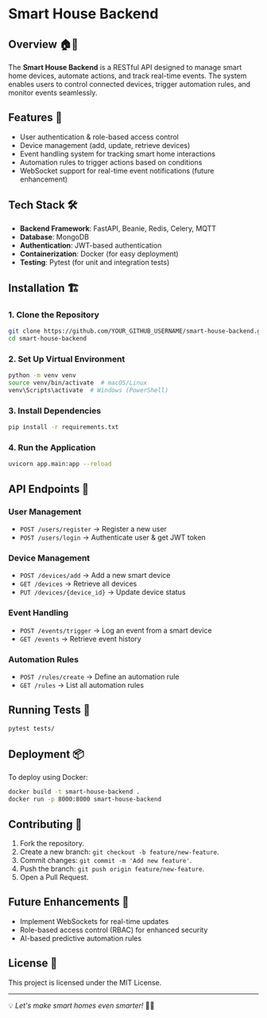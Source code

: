 # Smart House Backend

## Overview 🏠🔌
The **Smart House Backend** is a RESTful API designed to manage smart home devices, automate actions, and track real-time events. The system enables users to control connected devices, trigger automation rules, and monitor events seamlessly.

## Features 🚀
- User authentication & role-based access control
- Device management (add, update, retrieve devices)
- Event handling system for tracking smart home interactions
- Automation rules to trigger actions based on conditions
- WebSocket support for real-time event notifications (future enhancement)

## Tech Stack 🛠️
- **Backend Framework**: FastAPI, Beanie, Redis, Celery, MQTT
- **Database**: MongoDB
- **Authentication**: JWT-based authentication
- **Containerization**: Docker (for easy deployment)
- **Testing**: Pytest (for unit and integration tests)

## Installation 🏗️
### **1. Clone the Repository**
```bash
git clone https://github.com/YOUR_GITHUB_USERNAME/smart-house-backend.git
cd smart-house-backend
```

### **2. Set Up Virtual Environment**
```bash
python -m venv venv
source venv/bin/activate  # macOS/Linux
venv\Scripts\activate  # Windows (PowerShell)
```

### **3. Install Dependencies**
```bash
pip install -r requirements.txt
```

### **4. Run the Application**
```bash
uvicorn app.main:app --reload
```

## API Endpoints 📡
### **User Management**
- `POST /users/register` → Register a new user
- `POST /users/login` → Authenticate user & get JWT token

### **Device Management**
- `POST /devices/add` → Add a new smart device
- `GET /devices` → Retrieve all devices
- `PUT /devices/{device_id}` → Update device status

### **Event Handling**
- `POST /events/trigger` → Log an event from a smart device
- `GET /events` → Retrieve event history

### **Automation Rules**
- `POST /rules/create` → Define an automation rule
- `GET /rules` → List all automation rules

## Running Tests 🧪
```bash
pytest tests/
```

## Deployment 📦
To deploy using Docker:
```bash
docker build -t smart-house-backend .
docker run -p 8000:8000 smart-house-backend
```

## Contributing 🤝
1. Fork the repository.
2. Create a new branch: `git checkout -b feature/new-feature`.
3. Commit changes: `git commit -m 'Add new feature'`.
4. Push the branch: `git push origin feature/new-feature`.
5. Open a Pull Request.

## Future Enhancements 🔮
- Implement WebSockets for real-time updates
- Role-based access control (RBAC) for enhanced security
- AI-based predictive automation rules

## License 📜
This project is licensed under the MIT License.

---

💡 *Let's make smart homes even smarter!* 🚀🏡
